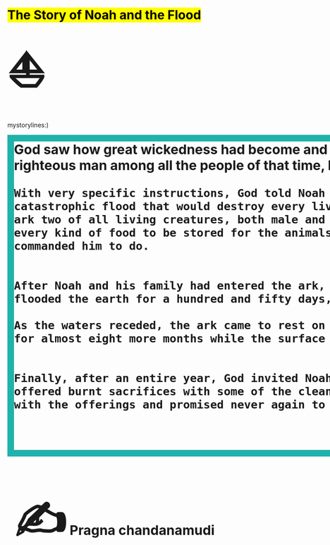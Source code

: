 <!DOCTYPE html>
<html>
<head>
<style> 
body {
    background-image: url("https://images.unsplash.com/photo-1501415753052-e620be3cb38a?ixlib=rb-1.2.1&ixid=eyJhcHBfaWQiOjEyMDd9&auto=format&fit=crop&w=1567&q=80");
}
#myDIV {
  width: 1700px;
  height: 700px;
  border: 15px solid lightseagreen;
  animation: mymove 5s infinite;
}

@keyframes mymove {
  50% {border-color: rgb(211, 67, 163);}
}
</style>
</head>
<body>

<h1><mark>The Story of Noah and the Flood</mark> <span style='font-size:100px;'>&#9973;</span><i class="fa fa-street-view" aria-hidden="true"></i></h1>

<p> mystorylines:)<p>
<div id="myDIV"<p style="font-size:30px;"><strong> God saw how great wickedness had become and decided to wipe humankind off the face of the earth. But one righteous man among all the people of that time, Noah, found favor in God's eyes.

    With very specific instructions, God told Noah to build an ark for him and his family in preparation for a catastrophic flood that would destroy every living thing on earth. God also instructed Noah to bring into the ark two of all living creatures, both male and female, and seven pairs of all the clean animals, along with every kind of food to be stored for the animals and his family while on the ark. Noah obeyed everything God commanded him to do.
    
    
    After Noah and his family had entered the ark, rain fell for a period of forty days and nights. The waters flooded the earth for a hundred and fifty days, and every living thing was destroyed.
    
    As the waters receded, the ark came to rest on the mountains of Ararat. Noah and his family continued to wait for almost eight more months while the surface of the earth dried out.
    
    
    Finally, after an entire year, God invited Noah to come out of the ark. Immediately, Noah built an altar and offered burnt sacrifices with some of the clean animals to give thanks to God for deliverance. God was pleased with the offerings and promised never again to destroy all the living creatures as he had just done.
<br></br>       
<br>              <span style='font-size:100px;'>&#9997;</span> Pragna chandanamudi</strong></p></p></div>




</body>
</html>
